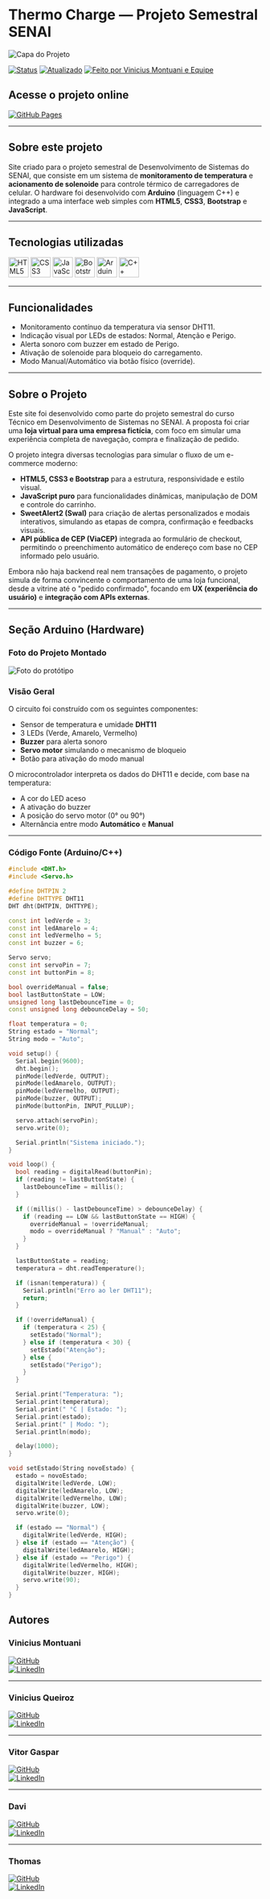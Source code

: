# Thermo Charge — Projeto Semestral SENAI

![Capa do Projeto](./Assets/img/Projeto-Thermocharger.jpg)

[![Status](https://img.shields.io/badge/Status-Concluído-blue?style=flat-square)]()
[![Atualizado](https://img.shields.io/badge/Última%20atualização-Junho%202025-informational?style=flat-square)]()
[![Feito por Vinicius Montuani e Equipe ](https://img.shields.io/badge/Autor-Vinicius_Montuani,_Vinicius_Q,_Vitor_G,_Thomas,_Davi-blueviolet?style=flat-square)]()

## Acesse o projeto online

[![GitHub Pages](https://img.shields.io/badge/GitHub%20Pages-Acessar-121013?style=for-the-badge&logo=github&logoColor=white)](https://vinicius3442.github.io/Thermocharge)

---

## Sobre este projeto

Site criado para o projeto semestral de Desenvolvimento de Sistemas do SENAI, que consiste em um sistema de **monitoramento de temperatura** e **acionamento de solenoide** para controle térmico de carregadores de celular. O hardware foi desenvolvido com **Arduino** (linguagem C++) e integrado a uma interface web simples com **HTML5**, **CSS3**, **Bootstrap** e **JavaScript**.

---

## Tecnologias utilizadas

<p align="left">
  <img src="https://cdn.jsdelivr.net/gh/devicons/devicon/icons/html5/html5-original.svg" alt="HTML5" width="40" height="40"/>
  <img src="https://cdn.jsdelivr.net/gh/devicons/devicon/icons/css3/css3-original.svg" alt="CSS3" width="40" height="40"/>
  <img src="https://cdn.jsdelivr.net/gh/devicons/devicon/icons/javascript/javascript-original.svg" alt="JavaScript" width="40" height="40"/>
  <img src="https://cdn.jsdelivr.net/gh/devicons/devicon/icons/bootstrap/bootstrap-original.svg" alt="Bootstrap" width="40" height="40"/>
  <img src="https://cdn.jsdelivr.net/gh/devicons/devicon/icons/arduino/arduino-original.svg" alt="Arduino" width="40" height="40"/>
  <img src="https://cdn.jsdelivr.net/gh/devicons/devicon/icons/cplusplus/cplusplus-original.svg" alt="C++" width="40" height="40"/>
</p>

---

## Funcionalidades

-  Monitoramento contínuo da temperatura via sensor DHT11.
- Indicação visual por LEDs de estados: Normal, Atenção e Perigo.
- Alerta sonoro com buzzer em estado de Perigo.
- Ativação de solenoide para bloqueio do carregamento.
- Modo Manual/Automático via botão físico (override).

---

## Sobre o Projeto

Este site foi desenvolvido como parte do projeto semestral do curso Técnico em Desenvolvimento de Sistemas no SENAI. A proposta foi criar uma **loja virtual para uma empresa fictícia**, com foco em simular uma experiência completa de navegação, compra e finalização de pedido.

O projeto integra diversas tecnologias para simular o fluxo de um e-commerce moderno:

- **HTML5, CSS3 e Bootstrap** para a estrutura, responsividade e estilo visual.
- **JavaScript puro** para funcionalidades dinâmicas, manipulação de DOM e controle do carrinho.
- **SweetAlert2 (Swal)** para criação de alertas personalizados e modais interativos, simulando as etapas de compra, confirmação e feedbacks visuais.
- **API pública de CEP (ViaCEP)** integrada ao formulário de checkout, permitindo o preenchimento automático de endereço com base no CEP informado pelo usuário.

Embora não haja backend real nem transações de pagamento, o projeto simula de forma convincente o comportamento de uma loja funcional, desde a vitrine até o "pedido confirmado", focando em **UX (experiência do usuário)** e **integração com APIs externas**.

---

## Seção Arduino (Hardware)

### Foto do Projeto Montado

![Foto do protótipo](./imagens/arduino-projeto.jpg) <!-- substitua pela imagem real -->

### Visão Geral

O circuito foi construído com os seguintes componentes:
- Sensor de temperatura e umidade **DHT11**
- 3 LEDs (Verde, Amarelo, Vermelho)
- **Buzzer** para alerta sonoro
- **Servo motor** simulando o mecanismo de bloqueio
- Botão para ativação do modo manual

O microcontrolador interpreta os dados do DHT11 e decide, com base na temperatura:
- A cor do LED aceso
- A ativação do buzzer
- A posição do servo motor (0° ou 90°)
- Alternância entre modo **Automático** e **Manual**

---

### Código Fonte (Arduino/C++)

```cpp
#include <DHT.h>
#include <Servo.h>

#define DHTPIN 2
#define DHTTYPE DHT11
DHT dht(DHTPIN, DHTTYPE);

const int ledVerde = 3;
const int ledAmarelo = 4;
const int ledVermelho = 5;
const int buzzer = 6;

Servo servo;
const int servoPin = 7;
const int buttonPin = 8;

bool overrideManual = false;
bool lastButtonState = LOW;
unsigned long lastDebounceTime = 0;
const unsigned long debounceDelay = 50;

float temperatura = 0;
String estado = "Normal";
String modo = "Auto";

void setup() {
  Serial.begin(9600);
  dht.begin();
  pinMode(ledVerde, OUTPUT);
  pinMode(ledAmarelo, OUTPUT);
  pinMode(ledVermelho, OUTPUT);
  pinMode(buzzer, OUTPUT);
  pinMode(buttonPin, INPUT_PULLUP);

  servo.attach(servoPin);
  servo.write(0);

  Serial.println("Sistema iniciado.");
}

void loop() {
  bool reading = digitalRead(buttonPin);
  if (reading != lastButtonState) {
    lastDebounceTime = millis();
  }

  if ((millis() - lastDebounceTime) > debounceDelay) {
    if (reading == LOW && lastButtonState == HIGH) {
      overrideManual = !overrideManual;
      modo = overrideManual ? "Manual" : "Auto";
    }
  }

  lastButtonState = reading;
  temperatura = dht.readTemperature();

  if (isnan(temperatura)) {
    Serial.println("Erro ao ler DHT11");
    return;
  }

  if (!overrideManual) {
    if (temperatura < 25) {
      setEstado("Normal");
    } else if (temperatura < 30) {
      setEstado("Atenção");
    } else {
      setEstado("Perigo");
    }
  }

  Serial.print("Temperatura: ");
  Serial.print(temperatura);
  Serial.print(" °C | Estado: ");
  Serial.print(estado);
  Serial.print(" | Modo: ");
  Serial.println(modo);

  delay(1000);
}

void setEstado(String novoEstado) {
  estado = novoEstado;
  digitalWrite(ledVerde, LOW);
  digitalWrite(ledAmarelo, LOW);
  digitalWrite(ledVermelho, LOW);
  digitalWrite(buzzer, LOW);
  servo.write(0);

  if (estado == "Normal") {
    digitalWrite(ledVerde, HIGH);
  } else if (estado == "Atenção") {
    digitalWrite(ledAmarelo, HIGH);
  } else if (estado == "Perigo") {
    digitalWrite(ledVermelho, HIGH);
    digitalWrite(buzzer, HIGH);
    servo.write(90);
  }
}
```
## Autores

### Vinicius Montuani  
[![GitHub](https://img.shields.io/badge/GitHub-000?style=for-the-badge&logo=github&logoColor=white)](https://github.com/vinicius3442)  
[![LinkedIn](https://img.shields.io/badge/LinkedIn-0A66C2?style=for-the-badge&logo=linkedin&logoColor=white)](https://linkedin.com/in/vinicius-montuani)

---

### Vinicius Queiroz  
[![GitHub](https://img.shields.io/badge/GitHub-000?style=for-the-badge&logo=github&logoColor=white)](#)  
[![LinkedIn](https://img.shields.io/badge/LinkedIn-0A66C2?style=for-the-badge&logo=linkedin&logoColor=white)](#)

---

### Vitor Gaspar  
[![GitHub](https://img.shields.io/badge/GitHub-000?style=for-the-badge&logo=github&logoColor=white)](#)  
[![LinkedIn](https://img.shields.io/badge/LinkedIn-0A66C2?style=for-the-badge&logo=linkedin&logoColor=white)](#)

---

### Davi  
[![GitHub](https://img.shields.io/badge/GitHub-000?style=for-the-badge&logo=github&logoColor=white)](#)  
[![LinkedIn](https://img.shields.io/badge/LinkedIn-0A66C2?style=for-the-badge&logo=linkedin&logoColor=white)](#)

---

### Thomas  
[![GitHub](https://img.shields.io/badge/GitHub-000?style=for-the-badge&logo=github&logoColor=white)](#)  
[![LinkedIn](https://img.shields.io/badge/LinkedIn-0A66C2?style=for-the-badge&logo=linkedin&logoColor=white)](#)

